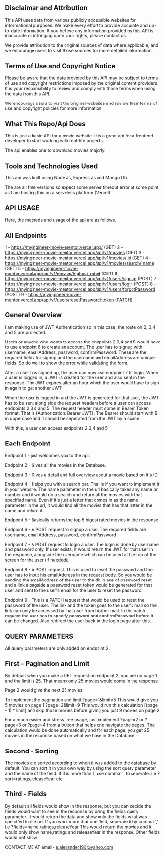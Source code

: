## Disclaimer and Attribution

This API uses data from various publicly accessible websites for informational purposes. We make every effort to provide accurate and up-to-date information. If you believe any information provided by this API is inaccurate or infringing upon your rights, please contact us.

We provide attribution to the original sources of data where applicable, and we encourage users to visit those sources for more detailed information.


## Terms of Use and Copyright Notice

Please be aware that the data provided by this API may be subject to terms of use and copyright restrictions imposed by the original content providers. It is your responsibility to review and comply with those terms when using the data from this API.

We encourage users to visit the original websites and review their terms of use and copyright policies for more information.

## What This Repo/Api Does

This is just a basic API for a movie website. It is a great api for a frontend developer to start working with real-life projects.

The api enables one to download movies majorly.

## Tools and Technologies Used

This api was built using Node Js, Express Js and Mongo Db

The are all free versions so expect some server timeout error at some point as I am hosting this on a serveless platform (Vercel)

## API USAGE

Here, the methods and usage of the api are as follows.

## All Endpoints
1 - https://myingineer-movie-mentor.vercel.app/ (GET)
2 - https://myingineer-movie-mentor.vercel.app/api/v1/movies (GET)
3 - https://myingineer-movie-mentor.vercel.app/api/v1/movies/:id (GET)
4 - https://myingineer-movie-mentor.vercel.app/api/v1/movies/search/:name (GET)
5 - https://myingineer-movie-mentor.vercel.app/api/v1/movies/highest-rated (GET)
6 - https://myingineer-movie-mentor.vercel.app/api/v1/users/signup (POST)
7 - https://myingineer-movie-mentor.vercel.app/api/v1/users/login (POST)
8 - https://myingineer-movie-mentor.vercel.app/api/v1/users/forgotPassword (POST)
9 - https://myingineer-movie-mentor.vercel.app/api/v1/users/resetPassword/:token (PATCH)

## General Overview

I am making use of JWT Authentication so in this case, the route on 2, 3,4 and 5 are protected.

Users or anyone who wants to access the endpoints 2,3,4 and 5 would have to use endpoint 6 to create an account. The user has to signup with username, emailAddress, password, confirmPassword. These are the required fields for signup and the username and emailAddress are unique fields. So do well to show the error while validating the form.

After a user has signed up, the user can now use endpoint 7 to login. When a user is logged in, a JWT is created for the user and also sent in the response. The JWT expires after an hour which the user would have to sign in again to get another JWT

When the user is logged in and the JWT is generated for that user, the JWT has to be sent along side the request headers before a user can access endpoints 2,3,4 and 5. The request header must come in Bearer Token format. That is {Authorization: Bearer JWT}.
The Bearer should start with B in uppercase and it should be seperated from the JWT by a space

With this, a user can access endpoints 2,3,4 and 5

## Each Endpoint
Endpoint 1 - just welcomes you to the api.


Endpoint 2 - Gives all the movies in the Database.


Endpoint 3 - Gives a detail and full overview about a movie based on it's ID.


Endpoint 4 - Helps you with a search bar. That is if you want to implement it in your website. The name parameter in the url basically takes any name or number and it would do a search and return all the movies with that specified name. Even if it's just a letter that comes in as the name parameter in the url, it would find all the movies that has that letter in the name and return it.


Endpoint 5 - Basically returns the top 5 higest rated movies in the response


Endpoint 6 - A POST request to signup a user. The required fields are username, emailAddress, password, confirmPassword


Endpoint 7 - A POST request to login a user. The login is done by username and password only. If user exists, it would return the JWT for that user in the response, alongside the username which can be used at hte top of the screen for the user (if needed);


Endpoint 8 - A POST request. This is used to reset the password and the user has to input his emailAddress in the request body. So you would be sending the emailAddress of the user to the db in ase of password reset and a link alongside a password reset token would be generated for that user and sent to the user's email for the user to reset the password


Endpoint 9 - This is a PATCH request that would be used to reset the password of the user. The link and the token goes to the user's mail so the link can only be accessed by that user from his/her mail. In the patch request the user has to specify password and confirmPassword before it can be changed. Also redirect the user back to the login page after this.


## QUERY PARAMETERS
All query parameters are only added on endpoint 2.

## First - Pagination and Limit
By default when you make a GET request on endpoint 2, you are on page 1 and the limit is 25. That means only 25 movies would come in the response

Page 2 would give the next 25 movies

To implement the pagination and limit 
?page=1&limit=5 This would give you 5 movies on page 1
?page=2&limit=9 This would run this calculation [(page - 1) * limit] and skip those movies before giving you just 9 movies on page 2

For a much easier and stress free usage,
just implement ?page=2 or ?page=3 or ?page=4 from a button that helps one navigate the pages. The calculation would be done automatically and for each page, you get 25 movies in the response based on what we have in the Database. 


## Second - Sorting
The movies are sorted according to when it was added to the database by default. You can sort it in your own way by using the sort query parameter and the name of the field. If it is more than 1, use comma ',' to seperate. i.e ?sort=ratings,releaseYear etc

## Third - Fields
By default all fields would show in the response, but you can decide the fields would want to see in the response by using the fields query parameter. It would return the data and show only the fields what was speicifed in the url. If you want more that one field, seperate it by comma ',' i.e ?fields=name,ratings,releaseYear This would return the movies and it would only show name,ratings and releaseYear in the response. Other fields would not show


CONTACT ME AT 
email- e.alexander190@yahoo.com